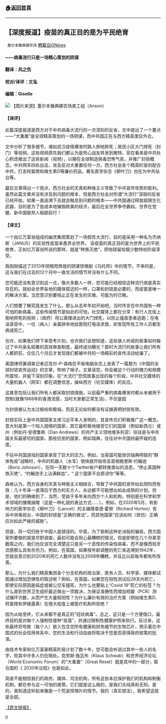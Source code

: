 ###  [:house:返回首頁](https://github.com/ourhimalayas/txt)
---

## 【深度报道】疫苗的真正目的是为平民绝育
` 墨尔本雅典娜农场` [轉載自GNews](https://gnews.org/zh-hans/955389/)

#### ——病毒流行只是一场精心策划的阴谋

#### 翻译：风之伤

#### 校对/译评：文泓

#### 编辑：Giselle
![]()![](https://gnews.org/wp-content/uploads/2021/03/117.jpg)
【图片来源】墨尔本雅典娜农场美工组（Anson）

#### 【译评】

此篇深度报道是西方对于中共病毒大流行的一次深刻的反省，文中提出了一个要点——“大重置”是全球精英策划的一场阴谋，而中共国正在与西方精英里应外合。

文中分析了很多细节，诸如武汉疫情爆发时路人倒地猝死；居民小区大门焊死（封门）等视频。这些视频原先我们都认为是热心战友转发到推特，现在看来是中共处心积虑推出了这些新闻（视频），以期在全球制造病毒恐怖气氛，并推广封锁概念。中共网军四处出击，攻击反对大重置任何一方。西方社会各个精英阶层则配合中共，打击羟氯喹和维生素D等廉价药品，著名医学杂志《柳叶刀》也在为中共站台等。

最后文章得出一个观点，西方社会的天真和种族主义导致了中共宣传攻势的胜利。虽然此篇文章并没有涉及到问题的根本，但是西方社会对所谓“大流行”深层的反省已经开始，如果一直追溯下去就会触及到问题的根本——中共国通过释放超限生化武器，目的是为了低成本地摧毁欧美的经济，最后在全世界争夺霸权。世界在觉醒，新中国联邦人砥砺前行！

#### 【译文】

一个由亿万富翁组成的幽灵集团策划了一场假性大流行，目的是采用一种名为杰纳斯（JANUS）的实验性疫苗来愚弄全世界。 该疫苗的真正目的是为世界上的平民绝育，正如亿万富翁所说的那样，就是“种族灭绝”，把地球留给极少数特权阶级享受。

我刚刚描述了2013年阴暗而辉煌的阴谋惊悚剧《乌托邦》中的情节，不幸的是，这与我们在过去的12个月中一直生活的情节并没有什么不同。

您可能还没有意识到这一点，像大多数人一样，您可能已经相信这种流行病是真实存在的。就如全世界各地的媒体叙述的一样，口罩和封锁是必要的，而疫苗是唯一的解决方案。当您意识到要阻止正在发生的灾难，可能为时已晚。

人们想要了解究竟发生了什么，那么从去年年初开始吧，当时传言在中共国有一种可怕的新病毒，这些传闻情节是如此的可怕，社交媒体上都在分享：有行人在街上倒地猝死的视频；（政府）将公寓楼进出的大门焊死，以防止瘟疫患者逃跑；在电话录音中，一位（病人）亲属拼命地给医院打电话求救，却发现所有工作人员都生病或死亡。

也许，如果我们停下来思考片刻，也许我们会想知道，这些骇人听闻的故事如何躲过了中共臭名昭著的高效审查制度，最终成功曝光？那时大流行的故事让我们所有人都抓狂，仅仅几个月后才发现我们都被中共的一场精彩的宣传活动给骗了。

美国律师兼调查记者迈克尔-P-森格在平板电脑杂志上发表了一篇题为《中国的全球封锁宣传运动》的文章，吹响了哨子。文章读完，你会被这个行动的魄力和规模所震惊，并留下深刻印象。在“大流行”恐慌故事出现的每个阶段，中共社交媒体的大量机器人（网军）都在调整信息，操纵西方（社交媒体）的反应。

这甚至包括让我们所有人都采取封锁措施，以前最严重的病毒爆发时都从未被用于控制(就像1968年的香港流感，当时大家都正常生活)，不仅是因

为封锁被认为太过极权和极端，而且无论如何都没有证据表明封锁有效。

封锁实际上是中共国国家主席习近平本人发明的，其宣传员们积极推广这一概念。意大利是第一个陷入困境的国家，其它最积极地接受它们的国家（例如新西兰）或州（例如丹·安德鲁斯（Dan Andrews）的共产主义领地维多利亚）往往是与中共国关系最密切的国家。那些抗拒的国家，例如瑞典，往往对中共国持最怀疑的态度。

不玩中共国游戏的国家承受了巨大的压力。例如，当英国可能效仿瑞典明智的“群体免疫”战略时，中共的机器人（水军）很快就开始攻击首相鲍里斯·约翰逊（Boris Johnson），在同一天数十个Twitter帐户都转推类似的消息，“停止英国种族灭绝”，“约翰逊手上沾满鲜血”，“ 这个国家不会原谅你”等等。

森格认为，西方自身的天真与种族主义相结合，导致了中共国的宣传如此阴险而有效：几十年来一直落后于西方的东方人，永远都不可能想出如此成熟的计划。但是，他们的确做到了，当然，受益于多年来向西方个人和机构，特别是在科学和学术领域的慷慨捐赠（这是一种礼貌的表达方式……）。例如，在2020年5月，有影响力的医学杂志《柳叶刀》（Lancet）的主编理查德·霍顿（Richard Horton）告诉中央电视台，中国的封锁是“正确的做法”，而其他国家“应该如何（效仿）正确应对如此严峻的威胁”。

但是，将一切归咎于中国人是错误的。毕竟，为了抵制这种史诗般的骗局，西方国家所要做的就是尽职调查。最初可能会担心最糟糕的情况，但是即使在几个月甚至数周之内，我们也应该完全清楚这只是另一个恶性的传染性病毒，而不是像西班牙流感那么具有杀伤力。例如，在英国，如果按年龄调整的死亡率追溯到1942年，您就会意识到2020年的死亡人数并没有比2008年糟糕，并且比以前每年都有所改善。

那么，为什么我们精英集团各个分支机构的政治家、医务人员、科学家、媒体都试图通过增加恐惧性的叙述呢？例如，在英国，如果您在阳性测试后28天内死亡，即使实际原因是癌症或被公交车撞死，为什么也要贴上“Covid 19”死亡的标签？为什么直到世界卫生组织最近做出一项裁决，为保证准确性而增加核酸（PCR）测试循环次数，从而产生大量假阳性？为什么廉价有效的治疗方案（例如维生素D、羟氯喹和伊维菌素）在很大程度上被医疗机构所拒绝？

因为从始至终，它从来都不是真正的“冠状病毒”。总之，这只是一个方便借口，最终目的是对每个人强制性接种“疫苗”，并通过限制性健康护照来执行。反过来，这些最终将导致（每个人）嵌入包含您所有健康和财务细节的生物芯片，预示着在中国式的社会信用体系中，您的生活和行动自由将取决于您是否获得政府政策的批准。

由技术专家和亿万富豪精英阶层计划了数十年，您可能会听说过其中一些人的名字，但其中许多人仍在暗处。克劳斯·施瓦布（Klaus Schwab）和世界经济论坛（World Economic Forum）的“大重置”（Great Reset）就是其中的一部分，联合国的《 2030年议程》也是如此。

简直不能相信我们的政府、媒体、司法机构，所有这些本应保护我们的机构和制衡机制，都在参与这一可怕的接管。它们就是这么做的，是我们太纯真和无知。是的，我知道这听起来像是一个荒诞惊悚片的情节。我的（真实想法），我希望这就是全部。

[【原文链接】](https://spectator.com.au/2021/03/the-covid-macguffin/)

0

